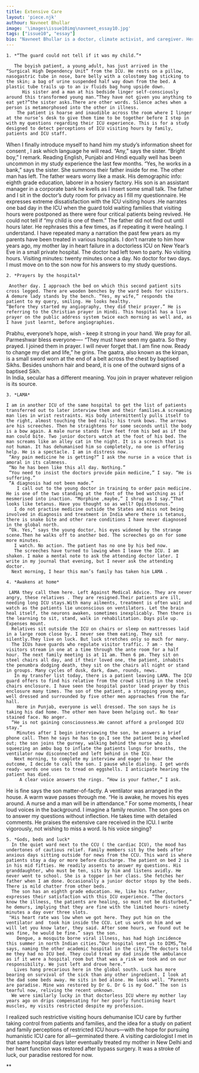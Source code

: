 ```yaml
---
title: Extensive Care
layout: 'piece.njk'
authour: Navneet Bhullar
image: '\images\issue10img\navneet_essay10.jpg'
tags: ["issue10", "essay"]
bio: "Navneet Bhullar is a doctor, climate activist, and caregiver. Her poetry and essays have been published in Cagibi, Citron Review, Peregrine journal, Wordgathering and The Bombay Literary Magazine. Her writing wrestles with highlighting the human and the personal as capitalism tramples over lives and ecosystems. She is working on a memoir in essays on caregiving. Navneet can be reached by email at areenmd@yahoo.com."
---
```



	1. *“The guard could not tell if it was my child.”*

       The boyish patient, a young adult, has just arrived in the “Surgical High Dependency Unit” from the ICU. He rests on a pillow, nasogastric tube in nose, bare belly with a colostomy bag sticking to the skin; a bag of urine suspended half way down from the bed. A plastic tube trails up to an iv fluids bag hung upside down.
          His sister and a man at his bedside linger self-consciously around this transformed young man.“They have not given you anything to eat yet?”the sister asks.There are other words. Silence aches when a person is metamorphosed into the other in illness. 
        The patient is hoarse and inaudible across the room where I linger at the nurse’s desk to give them time to be together before I step in with my questions regarding their ICU experience. This is for a study designed to detect perceptions of ICU visiting hours by family, patients and ICU staff. 
When I finally introduce myself to hand him my study’s information sheet for consent ,
I ask which language he will read. “Any,” says the sister.
      “Bright boy,” I remark. Reading English, Punjabi and Hindi equally well has been uncommon in my study experience the last few months. “Yes, he works in a bank,” says the sister. 
She summons their father inside for me. The other man has left. The father wears worry like a mask. His demographic info: eighth grade education, laborer in a hosiery factory. His son is an assistant manager in a corporate bank he kvells as I insert some small talk. The father and I sit in the doctor’s duty room for privacy as I fill my questionnaire. He expresses extreme dissatisfaction with the ICU visiting hours .He narrates one bad day in the ICU when the guard told waiting families that visiting hours were postponed as there were four critical patients being revived. He could not tell if “my child is one of them.” The father did not find out until hours later. 
      He rephrases this a few times, as if repeating it were healing. I understand. I have repeated many a narration the past few years as my parents have been treated in various hospitals. 
I don’t narrate to him how years ago, my mother lay in heart failure in a doctorless ICU on New Year’s Eve in a small private hospital. The doctor had left town to party. No visiting hours. Visiting minutes: twenty minutes once a day. No doctor for two days. 
I must move on to the son now for his answers to my study questions. 

	2. *Prayers by the hospital*

     Another day. I approach the bed on which this second patient sits cross legged. There are wooden benches by the ward beds for visitors. A demure lady stands by the bench. “Yes, my wife,” responds the patient to my query, smiling. He looks healthy.
    “Before they started my angiography, they did their prayer.” He is referring to the Christian prayer in Hindi. This hospital has a live prayer on the public address system twice each morning as well and, as I have just learnt, before angiographies.
Prabhu, everyone’s hope, wish - keep it strong in your hand. We pray for all. Parmeshwar bless everyone—-
     “They must have seen my gaatra. So they prayed. I joined them in prayer. I will never forget that. I am fine now. Ready to change my diet and life,” he grins. 
The gaatra, also known as the kirpan, is a small sword worn at the end of a belt across the chest by baptised Sikhs. Besides unshorn hair and beard, it is one of the outward signs of a baptised Sikh.  
In India, secular has a different meaning. You join in prayer whatever religion is its source.

	3. *LAMA*

    I am in another ICU of the same hospital to get the list of patients transferred out to later interview them and their families.A screaming man lies in wrist restraints. His body intermittently pulls itself to the right, almost touching the bed rails; his trunk bows. The arrows are his screeches. Then he straightens for some seconds until the body is a bow again. A male nurse stands five feet from his bed as if the man could bite. Two junior doctors watch at the foot of his bed. The man screams like an alley cat in the night. It is a screech that is not human. It has dehumanised him so completely, no one is offering help. He is a spectacle. I am in distress now. 
     “Any pain medicine he is getting?” I ask the nurse in a voice that is amoral in its calmness.
     “No he has been like this all day. Nothing.” 
     “You need to insist the doctors provide pain medicine,” I say. “He is suffering.”
     “A diagnosis had not been made.”
        I call out to the young doctor in training to order pain medicine. He is one of the two standing at the foot of the bed watching as if mesmerised into inaction. “Morphine ,maybe,” I shrug as I say.“That looks like tetanus. Have you thought so as well? Opisthotonus.” 
       I do not practise medicine outside the States and miss not being involved in diagnosis and treatment in India where there is tetanus, there is snake bite and other rare conditions I have never diagnosed in the global north.
     “Ok. Yes,” says the young doctor, his eyes widened by the strange scene.Then he walks off to another bed. The screeches go on for some more minutes.  
       I watch. No action. The patient has no one by his bed now.
       The screeches have turned to lowing when I leave the ICU. I am shaken. I make a mental note to ask the attending doctor later. I write in my journal that evening, but I never ask the attending doctor.
      Next morning, I hear this man’s family has taken him LAMA .

	4. *Awakens at home*

     LAMA they call them here. Left Against Medical Advice. They are never angry, these relatives . They are resigned.Their patients are ill, needing long ICU stays.With many ailments, treatment is often wait and watch as the patients lie unconscious on ventilators. Let the brain heal itself, the neurons awaken, sometimes inexplicably. Then there is the learning to sit, stand, walk in rehabilitation. Days pile up. Expenses mount.
      Relatives sit outside the ICU on chairs or sleep on mattresses laid in a large room close by. I never see them eating. They sit silently.They live on luck. But luck stretches only so much for many.
      The ICUs have guards who regulate visitor traffic. 7 am - the visitors stream in one at a time through the ante room for a half hour. The next family meeting is at 11 am. Then 6 pm. They sit on steel chairs all day, and if their loved one, the patient, inhabits the penumbra dodging death, they sit on the chairs all night or stand in groups. Many cycles of dusk, dark, dawn, rounds, news.
       In my transfer list today, there is a patient leaving LAMA. The ICU guard offers to find his relative from the crowd sitting in the steel chairs enclosure. I have seen the hospital pastor lead prayer by this enclosure many times. The son of the patient, a strapping young man, well dressed and surrounded by five other men approaches from the far hall. 
        Here in Punjab, everyone is well dressed. The son says he is taking his dad home. The other men have been helping out. No tear stained face. No anger.
      “He is not gaining consciousness.We cannot afford a prolonged ICU stay.”
        Minutes after I begin interviewing the son, he answers a brief phone call. Then he says he has to go.I see the patient being wheeled out; the son joins the gurney, walking behind the nurse who is squeezing an ambu bag to inflate the patients lungs for breaths, the ventilator now disconnected and left behind in the ICU.
       Next morning, to complete my interview and eager to hear the outcome, I decide to call the son. I pause while dialing. I get words ready- words one uses to tread on eggshells. I anticipate hearing the patient has died.
         A clear voice answers the rings. “How is your father,” I ask.
He is fine says the son matter-of-factly. A ventilator was arranged in the house. A warm wave passes through me. 
       “He is awake, he moves his eyes around. A nurse and a man will be in attendance.”
        For some moments, I hear loud voices in the background. I imagine a family reunion.
        The son goes on to answer my questions without inflection. He takes time with detailed comments. He praises the extensive care received in the ICU. 
        I write vigorously, not wishing to miss a word. Is his voice singing?

	5. *Gods, beds and luck*
      In the quiet ward next to the CCU ( the cardiac ICU), the mood has undertones of cautious relief. Family members sit by the beds after anxious days sitting outside for news from the CCU. This ward is where patients stay a day or more before discharge. The patient on bed 2 is in his mid fifties. He readily assents to answer my questions. His granddaughter, who must be ten, sits by him and listens avidly. He never went to school. She is a topper in her class. She fetches her father when I am done. Occasionally a junior doctor stops by the beds. There is mild chatter from other beds. 
      The son has an eighth grade education. He, like his father, expresses their satisfaction with this ICU experience. “The doctors know the illness, the patients are healing, so must not be disturbed,” he demurs, implying that they are fine with the limited hours- ninety minutes a day over three slots.
     "His heart rate was low when we got here. They put him on the ventilator and  took him inside the CCU. Let us work on him and we will let you know later, they said. After some hours, we found out he was fine, he would be fine.” says the son.
        Dengue, a mosquito borne viral illness, has had high incidence this summer in north Indian cities.“Our hospital sent us to DIMS,”he says, naming the other academic hospital in the city.“The doctors told me they had no ICU bed. They could treat my dad inside the ambulance as if it were a hospital room but that was a risk we took and on our responsibility. We just left and drove here.”
       Lives hang precarious here in the global south. Luck has more bearing on survival of the sick than any other ingredient. I look at the dad some beds away. He sits in bed alone. He looks well. “Parents are paradise. Mine was restored by Dr G. Dr G is my God.” The son is tearful now, reliving the recent unknown. 
      We were similarly lucky in that doctorless ICU where my mother lay years ago on drips compensating for her poorly functioning heart muscles, my visits restricted despite my profession. 
I realized such restrictive visiting hours dehumanise ICU care by further taking control from patients and families, and the idea for a study on patient and family perceptions of restricted ICU hours—with the hope for pursuing humanistic ICU care for all—germinated there. A visiting cardiologist I met in that same hospital days later eventually treated my mother in New Delhi and her heart function was restored after bypass surgery. It was a stroke of luck, our paradise restored for now.

**
